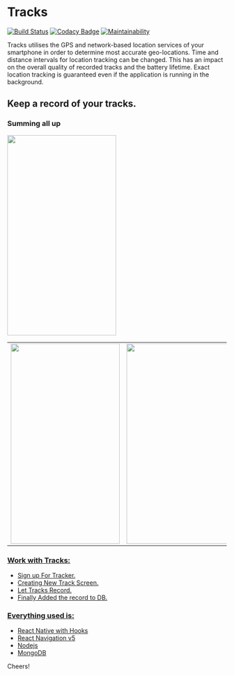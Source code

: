 # Tracks
[![Build Status](https://travis-ci.org/rob729/Minimal_ToDo.svg?branch=master)](https://travis-ci.org/rob729/Minimal_ToDo)
[![Codacy Badge](https://api.codacy.com/project/badge/Grade/346c2ba7d2d841a48fc83734e3d2d682)](https://app.codacy.com/app/rob729/Minimal_ToDo?utm_source=github.com&utm_medium=referral&utm_content=rob729/Minimal_ToDo&utm_campaign=Badge_Grade_Dashboard)
[![Maintainability](https://api.codeclimate.com/v1/badges/c462858751a234cdcd08/maintainability)](https://codeclimate.com/github/rob729/Minimal_ToDo/maintainability)

Tracks utilises the GPS and network-based location services of your smartphone in order to determine most accurate geo-locations. Time and distance intervals for location tracking can be changed. This has an impact on the overall quality of recorded tracks and the battery lifetime. Exact location tracking is guaranteed even if the application is running in the background.
## Keep a record of your tracks.

 ### Summing all up
<a href="url"><img src="https://user-images.githubusercontent.com/35291991/81306086-b5589200-909c-11ea-860b-6dbaa9efed1b.gif" height="460" width="250"/>
 
<table>
        <tr>
<td><img src = "https://user-images.githubusercontent.com/35291991/81305159-a02f3380-909b-11ea-8dde-8388d322f490.jpeg" height = "460" width="250"></td>
<td><img src = "https://user-images.githubusercontent.com/35291991/81304668-fb145b00-909a-11ea-84dc-5225c0377ca5.jpeg" height = "460" width="250"></td>
<td><img src = "https://user-images.githubusercontent.com/35291991/81305565-1c297b80-909c-11ea-9ee0-18d786b7172e.jpeg" height = "460" width="250"></td>
        </tr>
</table>  

### Work with Tracks:
* Sign up For Tracker.
* Creating New Track Screen.
* Let Tracks Record.
* Finally Added the record to DB.


### Everything used is:
 * [React Native with Hooks](https://reactjs.org/docs/hooks-intro.html)
 * [React Navigation v5](https://reactnavigation.org/docs/getting-started)
 * [Nodejs](https://nodejs.org/en/docs/)
 * [MongoDB](https://docs.mongodb.com/)
 
 Cheers!
